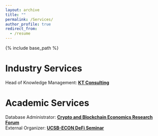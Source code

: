 ```yaml
---
layout: archive
title: ""
permalink: /Services/
author_profile: true
redirect_from:
  - /resume
---
```


{% include base_path %}

Industry Services
=====
Head of Knowledge Management: [**KT Consulting**](https://ktconsult.org/)

Academic Services
=====
Database Administrator: [**Crypto and Blockchain Economics Research Forum**](https://www.cber-forum.org/literature)<br>
External Organizer: [**UCSB-ECON DeFi Seminar**](https://ucsbdefi.wixsite.com/seminar)
